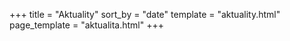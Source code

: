 +++
title = "Aktuality"
sort_by = "date"
template = "aktuality.html"
page_template = "aktualita.html"
+++
